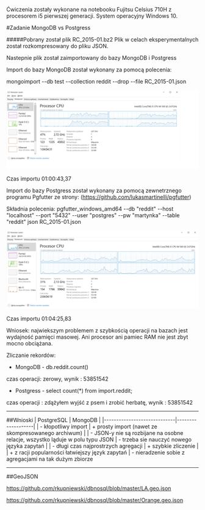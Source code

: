 Ćwiczenia zostały wykonane na notebooku Fujitsu Celsius 710H z procesorem i5 pierwszej generacji. System operacyjny Windows 10.

#Zadanie MongoDB vs Postgress

#####Pobrany został plik RC_2015-01.bz2
Plik w celach eksperymentalnych został rozkompresowany do pliku JSON.

Nastepnie plik został zaimportowany do bazy MongoDB i Postgress

Import do bazy MongoDB został wykonany za pomocą polecenia:

mongoimport  --db test --collection reddit --drop --file RC_2015-01.json

![Wykres pamięci](pic/1.png)

Czas importu 01:00:43,37

Import do bazy Postgress został wykonany za pomocą zewnetrznego programu Pgfutter ze strony:
(https://github.com/lukasmartinelli/pgfutter)

Składnia polecenia: pgfutter_windows_amd64 --db "reddit" --host "localhost" --port "5432" --user "postgres" --pw "martynka" --table "reddit"  json RC_2015-01.json



![Wykres pamięci](pic/3.png)

Czas importu 01:04:25,83

Wniosek: najwiekszym problemem z szybkością operacji na bazach jest wydajność pamięci masowej. Ani procesor ani pamiec RAM nie jest zbyt mocno obciążana.



Zliczanie rekordów:

- MongoDB - db.reddit.count()

czas operacji: zerowy, wynik : 53851542

- Postgress - select count(*) from import.reddit;  

czas operacji : zdążyłem wyjść z psem i zrobić herbatę, wynik : 53851542

---------------------------------






##Wnioski
| PostgreSQL                  | MongoDB           |
|-----------------------------|-------------------|
| - kłopotliwy import           | + prosty import (nawet ze skompresowanego archiwum)   |
| - JSON-y nie są rozbijane na osobne relacje, wszystko ląduje w polu typu JSON   | - trzeba sie nauczyć nowego języka zapytań  |
| - długi czas najprostrzych agregacji | + szybkie zliczenie |
| + z racji popularności łatwiejszy język zapytań | - nieradzenie sobie z agregacjami na tak dużym zbiorze

----------------------------------
##GeoJSON

https://github.com/rkupniewski/dbnosql/blob/master/LA.geo.json

https://github.com/rkupniewski/dbnosql/blob/master/Orange.geo.json
